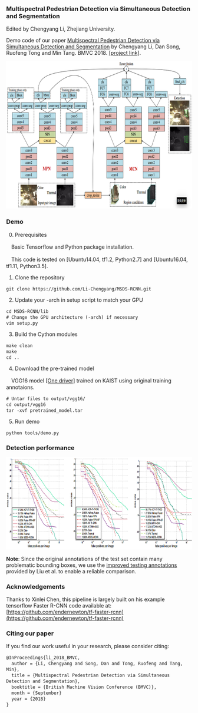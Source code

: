 ### Multispectral Pedestrian Detection via Simultaneous Detection and Segmentation
Edited by Chengyang Li, Zhejiang University.

Demo code of our paper [Multispectral Pedestrian Detection via Simultaneous Detection and Segmentation](https://arxiv.org/abs/1808.04818) by Chengyang Li, Dan Song, Ruofeng Tong and Min Tang. BMVC 2018. [[project link]](https://li-chengyang.github.io/home/MSDS-RCNN/).

<img src="figures/overview.png" width="800px" height="400px"/>

### Demo
0. Prerequisites

　Basic Tensorflow and Python package installation.
  
　This code is tested on [Ubuntu14.04, tf1.2, Python2.7] and [Ubuntu16.04, tf1.11, Python3.5].

1. Clone the repository
  ```Shell
  git clone https://github.com/Li-Chengyang/MSDS-RCNN.git
  ```

2. Update your -arch in setup script to match your GPU
  ```Shell
  cd MSDS-RCNN/lib
  # Change the GPU architecture (-arch) if necessary
  vim setup.py
  ```

3. Build the Cython modules
  ```Shell
  make clean
  make
  cd ..
  ```

4. Download the pre-trained model

　VGG16 model [[One driver]](https://1drv.ms/u/s!AtMRVLTL5T5eb5_kGuk3AZxDT4o) trained on KAIST using original training annotaions.
  ```Shell
  # Untar files to output/vgg16/
  cd output/vgg16
  tar -xvf pretrained_model.tar
  ```
  
5. Run demo 
  ```Shell
  python tools/demo.py
  ```

### Detection performance

<img src="figures/comparisons.png" width="800px" height="250px"/>

**Note**: 
Since the original annotations of the test set contain many problematic bounding boxes, we use the [improved testing annotations](http://paul.rutgers.edu/%7Ejl1322/multispectral.htm) provided by Liu et al. to enable a reliable comparison.

### Acknowledgements

Thanks to Xinlei Chen, this pipeline is largely built on his example tensorflow Faster R-CNN code available at:
[https://github.com/endernewton/tf-faster-rcnn](https://github.com/endernewton/tf-faster-rcnn)

### Citing our paper
If you find our work useful in your research, please consider citing:

```
@InProceedings{li_2018_BMVC,
  author = {Li, Chengyang and Song, Dan and Tong, Ruofeng and Tang, Min},
  title = {Multispectral Pedestrian Detection via Simultaneous Detection and Segmentation},
  booktitle = {British Machine Vision Conference (BMVC)},
  month = {September}
  year = {2018}
}
```

